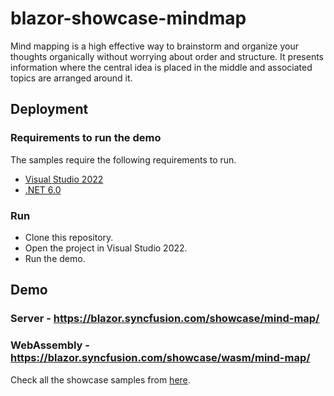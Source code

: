 # blazor-showcase-mindmap
Mind mapping is a high effective way to brainstorm and organize your thoughts organically without worrying about order and structure. It presents information where the central idea is placed in the middle and associated topics are arranged around it.
## Deployment

### Requirements to run the demo

The samples require the following requirements to run.

* [Visual Studio 2022](https://visualstudio.microsoft.com/vs/)
* [.NET 6.0](https://dotnet.microsoft.com/en-us/download/dotnet/6.0)

### Run

* Clone this repository.
* Open the project in Visual Studio 2022.
* Run the demo.

## Demo

### Server - <a href="https://blazor.syncfusion.com/showcase/mind-map/" target="_blank">https://blazor.syncfusion.com/showcase/mind-map/</a>
### WebAssembly - <a href="https://blazor.syncfusion.com/showcase/wasm/mind-map/" target="_blank">https://blazor.syncfusion.com/showcase/wasm/mind-map/</a>

Check all the showcase samples from <a href="https://blazor.syncfusion.com" target="_blank">here</a>.
